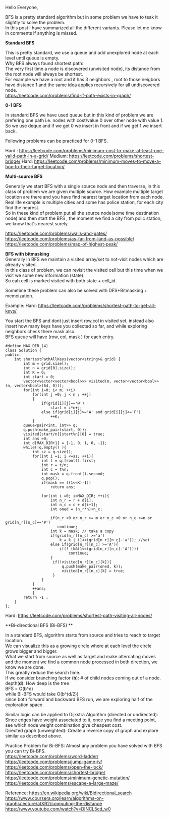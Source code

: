 Hello Everyone,  

BFS is a pretty standard algorithm but in some problem we have to teak it slightly to solve the problem.  
In this post I have summarized all the different variants. Please let me know in comments if anything is missed.  

**Standard BFS** 

This is pretty standard, we use a queue and add unexplored node at each level until queue is empty.  
Why BFS always found shortest path:  
The very first time a node is discovered (unvisited node), its distance from the root node will always be shortest.  
For example we have a root and it has 3 neighbors , root to those neigbors have distance 1 and the same idea applies recursively for all undiscovered node.  
https://leetcode.com/problems/find-if-path-exists-in-graph/  
 
**0-1 BFS**

In standard BFS we have used queue but in this kind of problem we are prefering one path i.e. nodes with cost/value 0 over other node with value 1.  
So we use deque and if we get 0 we insert in front and if we get 1 we insert back.

Following problems can be practiced for 0-1 BFS.

Hard : https://leetcode.com/problems/minimum-cost-to-make-at-least-one-valid-path-in-a-grid/
Medium: https://leetcode.com/problems/shortest-bridge/
Hard: https://leetcode.com/problems/minimum-moves-to-move-a-box-to-their-target-location/


**Multi-source BFS**  

Generally we start BFS with a single source node and then traverse, in this class of problem we are given multiple source.
How example multiple target location are there and you have find nearest target location from each node.  
Real life example is multiple cities and some has police station, for each city find the nearest.  
So in these kind of problem put all the source node(some time destination node) and then start the BFS , the moment we find a city from polic station, we know that's nearest surely.  

https://leetcode.com/problems/walls-and-gates/
https://leetcode.com/problems/as-far-from-land-as-possible/
https://leetcode.com/problems/map-of-highest-peak/


**BFS with bitmasking**  
Generally in BFS we maintain a visited array/set to not-visit nodes which are already visited.  
In this class of problem, we can revisit the visited cell but this time when we visit we some new information (state).  
So eah cell is marked visited with both  state + cell_id.  

Sometime these problem can also be solved with DFS+Bitmasking + memoization.  

Example:
Hard: https://leetcode.com/problems/shortest-path-to-get-all-keys/

You start the BFS and dont just insert row,col in visited set, instead also insert how many keys have you collected so far, and while exploring neighbors check there mask also.  
BFS queue will have (row, col, mask ) for each entry.  
```
#define MAX_DIR (4)
class Solution {
public:
    int shortestPathAllKeys(vector<string>& grid) {
        int m = grid.size();
        int n = grid[0].size();
        int K = 0;
        int start = 0;
        vector<vector<vector<bool>>> visited(m, vector<vector<bool>>(n, vector<bool>(64, 0)));
        for(int i=0; i< m; ++i)
            for(int j =0; j < n ; ++j)
            {
                if(grid[i][j]=='@')
                    start = i*n+j;
                else if(grid[i][j]>='A' and grid[i][j]<='F')
                    ++K;
            }
        queue<pair<int, int>> q;
        q.push(make_pair(start, 0));
        visited[start/n][start%n][0] = true;
        int ans =0;
        int d[MAX_DIR+1] = {-1, 0, 1, 0, -1};
        while(!q.empty() ){
            int sz = q.size();
            for(int i =1; i <=sz; ++i){
                int t = q.front().first; 
                int r = t/n;
                int c = t%n;
                int mask = q.front().second;
                q.pop();
                if(mask == ((1<<K)-1))
                    return ans;
               
                for(int i =0; i<MAX_DIR; ++i){
                    int n_r = r + d[i];
                    int n_c = c + d[i+1];
                    int oned = (n_r*n)+n_c;
                    
                    if(n_r <0 or n_r >= m or n_c <0 or n_c >=n or grid[n_r][n_c]=='#')
                       continue;
                    int k = mask; // take a copy
                    if(grid[n_r][n_c] >='a')
                        k = k | (1<<(grid[n_r][n_c]-'a')); //set
                    else if(grid[n_r][n_c] >='A'){
                        if(! (k&(1<<(grid[n_r][n_c]-'A'))))
                            continue;
                    }
                     if(!visited[n_r][n_c][k]){
                         q.push(make_pair(oned, k));
                         visited[n_r][n_c][k] = true;
                     }
                }
            }
            ++ans;
            }
        return -1 ;
    }
};
```

Hard:  https://leetcode.com/problems/shortest-path-visiting-all-nodes/

**Bi-directional BFS (Bi-BFS) ** 

In a standard BFS, algorithm starts from source and tries to reach to target location.  
We can visualize this as a growing circle where at each level the circle grows bigger and bigger.  
What we start from source as well as target and make alternating moves and the moment we find a common node processed in both direction, we know we are done.  
This greatly reduce the search time.  
If we consider
branching factor (**b**):  # of child nodes coming out of a node.  
depth(**d**):  How deep is the tree  
BFS = O(b^d)  
while Bi-BFS would take O(b^(d/2))  
since both forward and backward BFS run, we are exploring half of the exploration space.  


Similar logic can be applied to 
Dijkstra Algorithm (directed or undirected):  Since edges have weight associated to it, once you find a meeting point, see which node weight combination give cheapest cost.  
Directed graph (unweighted): Create a reverse copy of graph and explore similar as described above.

Practice Problem for Bi-BFS:
Almost any problem you have solved with BFS you can try Bi-BFS.  
https://leetcode.com/problems/word-ladder/  
https://leetcode.com/problems/jump-game-iv/  
https://leetcode.com/problems/open-the-lock/  
https://leetcode.com/problems/shortest-bridge/  
https://leetcode.com/problems/minimum-genetic-mutation/  
https://leetcode.com/problems/escape-a-large-maze/  



Reference: 
https://en.wikipedia.org/wiki/Bidirectional_search  
https://www.coursera.org/learn/algorithms-on-graphs/lecture/atXR2/computing-the-distance  
https://www.youtube.com/watch?v=DINCL5cd_w0  



